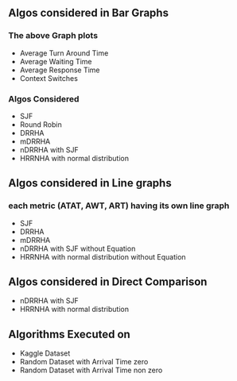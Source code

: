 ## Algos considered in Bar Graphs
### The above Graph plots
* Average Turn Around Time
* Average Waiting Time
* Average Response Time
* Context Switches

### Algos Considered
* SJF
* Round Robin
* DRRHA
* mDRRHA
* nDRRHA with SJF
* HRRNHA with normal distribution

## Algos considered in Line graphs 
### each metric (ATAT, AWT, ART) having its own line graph
* SJF
* DRRHA
* mDRRHA
* nDRRHA with SJF without Equation
* HRRNHA with normal distribution without Equation

## Algos considered in Direct Comparison
* nDRRHA with SJF
* HRRNHA with normal distribution

## Algorithms Executed on
* Kaggle Dataset
* Random Dataset with Arrival Time zero
* Random Dataset with Arrival Time non zero